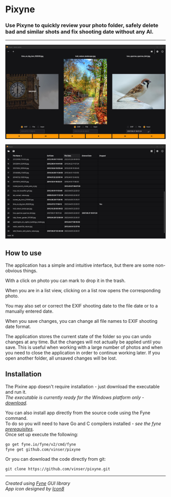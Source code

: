 # Pixyne

### Use Pixyne to quickly review your photo folder, safely delete bad and similar shots and fix shooting date without any AI.  

---

![image](docs/pixyneapp.jpg)

![image](docs/pixyneapp2.jpg)

## How to use

The application has a simple and intuitive interface, but there are some non-obvious things.   

With a click on photo you can mark to drop it in the trash.

When you are in a list view, clicking on a list row opens the corresponding photo.  

You may also set or correct the EXIF shooting date to the file date or to a manually entered date.

When you save changes, you can change all file names to EXIF shooting date format.  

The application stores the current state of the folder so you can undo changes at any time. But the changes will not actually be applied until you save. This is useful when working with a large number of photos and when you need to close the application in order to continue working later. If you open another folder, all unsaved changes will be lost.    

## Installation

The Pixine app doesn't require installation - just download the executable and run it.  
*The executable is currently ready for the Windows platform only - [download](https://github.com/vinser/pixyne/releases/download/v1.0.0/pixine.exe).*  

You can also install app directly from the source code using the Fyne command.  
To do so you will need to have Go and C compilers installed - *see the fyne [prerequisites](https://developer.fyne.io/started/).*  
Once set up execute the following:
```
go get fyne.io/fyne/v2/cmd/fyne
fyne get github.com/vinser/pixyne
```
Or you can download the code directly from git:
```
git clone https://github.com/vinser/pixyne.git
```
---
*Created using [Fyne](https://github.com/fyne-io/fyne) GUI library*  
*App icon designed by [Icon8](https://icon8.com)*  

